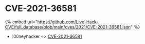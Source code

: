 # CVE-2021-36581
{% embed url="https://github.com/Live-Hack-CVE/full_database/blob/main/cves/2021/CVE-2021-36581.json" %}

* l00neyhacker ~> [CVE-2021-36581](https://www.alice-snow.ru/2021/database/cve-2021-36581/cve-2021-36581-l00neyhacker)